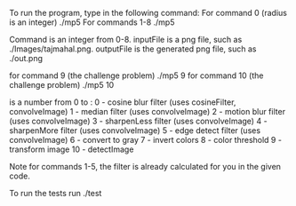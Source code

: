 To run the program, type in the following command:
For command 0 (radius is an integer)
./mp5 <inputFile> <outputFile> <command> <radius>
For commands 1-8
./mp5 <inputFile> <outputFile> <command>

Command is an integer from 0-8. inputFile is a png file, such as ./Images/tajmahal.png. outputFile is the generated png file, such as ./out.png

for command 9 (the challenge problem)
./mp5 <inputFile> <outputFile> 9 <transformFile>
for command 10 (the challenge problem)
./mp5 <inputFile> <outputFile> 10 <targetFile>

<command> is a number from 0 to :
0 - cosine blur filter (uses cosineFilter, convolveImage)
1 - median filter (uses convolveImage)
2 - motion blur filter (uses convolveImage)
3 - sharpenLess filter (uses convolveImage)
4 - sharpenMore filter (uses convolveImage)
5 - edge detect filter (uses convolveImage)
6 - convert to gray
7 - invert colors
8 - color threshold
9 - transform image
10 - detectImage

Note for commands 1-5, the filter is already calculated for you in the given code. 

To run the tests run
./test
